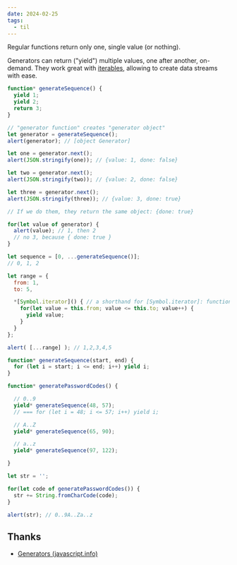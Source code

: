 ```yaml
---
date: 2024-02-25
tags:
  - til
---
```


Regular functions return only one, single value (or nothing).

Generators can return ("yield") multiple values, one after another, on-demand. They work great with [iterables](https://javascript.info/iterable), allowing to create data streams with ease.

```js
function* generateSequence() {
  yield 1;
  yield 2;
  return 3;
}

// "generator function" creates "generator object"
let generator = generateSequence();
alert(generator); // [object Generator]

let one = generator.next();
alert(JSON.stringify(one)); // {value: 1, done: false}

let two = generator.next();
alert(JSON.stringify(two)); // {value: 2, done: false}

let three = generator.next();
alert(JSON.stringify(three)); // {value: 3, done: true}

// If we do them, they return the same object: {done: true}
```

```js
for(let value of generator) {
  alert(value); // 1, then 2
  // no 3, because { done: true }
}

let sequence = [0, ...generateSequence()];
// 0, 1, 2
```

```js
let range = {
  from: 1,
  to: 5,

  *[Symbol.iterator]() { // a shorthand for [Symbol.iterator]: function*()
    for(let value = this.from; value <= this.to; value++) {
      yield value;
    }
  }
};

alert( [...range] ); // 1,2,3,4,5
```

```js
function* generateSequence(start, end) {
  for (let i = start; i <= end; i++) yield i;
}

function* generatePasswordCodes() {

  // 0..9
  yield* generateSequence(48, 57);
  // === for (let i = 48; i <= 57; i++) yield i;

  // A..Z
  yield* generateSequence(65, 90);

  // a..z
  yield* generateSequence(97, 122);

}

let str = '';

for(let code of generatePasswordCodes()) {
  str += String.fromCharCode(code);
}

alert(str); // 0..9A..Za..z
```

## Thanks

- [Generators (javascript.info)](https://javascript.info/generators)
